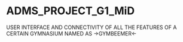# ADMS_PROJECT_G1_MiD
USER INTERFACE AND CONNECTIVITY OF ALL THE FEATURES OF A CERTAIN GYMNASIUM NAMED AS ->GYMBEEMER&lt;-
